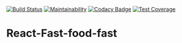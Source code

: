 [![Build Status](https://travis-ci.org/kizzanaome/React-Fast-food-fast.svg?branch=develop)](https://travis-ci.org/kizzanaome/React-Fast-food-fast)
[![Maintainability](https://api.codeclimate.com/v1/badges/a015a754a535b4b221f6/maintainability)](https://codeclimate.com/github/kizzanaome/React-Fast-food-fast/maintainability)
[![Codacy Badge](https://api.codacy.com/project/badge/Grade/c45f17847a054f958174c194ce396998)](https://www.codacy.com/app/kizzanaome/Fast-Food-Fast?utm_source=github.com&amp;utm_medium=referral&amp;utm_content=kizzanaome/Fast-Food-Fast&amp;utm_campaign=Badge_Grade)
[![Test Coverage](https://api.codeclimate.com/v1/badges/a015a754a535b4b221f6/test_coverage)](https://codeclimate.com/github/kizzanaome/React-Fast-food-fast/test_coverage)

# React-Fast-food-fast
